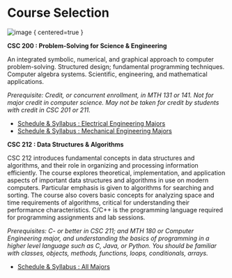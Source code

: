 # Course Selection

![image](URI_Brandmark_282.png)
{ centered=true }

<note>
<b>CSC 200 : Problem-Solving for Science &amp; Engineering</b>
<p>An integrated symbolic, numerical, and graphical approach to computer problem-solving. Structured design; fundamental programming techniques. Computer algebra systems. Scientific, engineering, and mathematical applications.</p>
<i>Prerequisite: Credit, or concurrent enrollment, in MTH 131 or 141. Not for major credit in computer science. May not be taken for credit by students with credit in CSC 201 
or 211.</i>
</note>

- [Schedule &amp; Syllabus : Electrical Engineering Majors](csc_200_ee_schedule_syllabi.md)  
- [Schedule &amp; Syllabus : Mechanical Engineering Majors](csc_200_me_schedule_syllabi.md)

<note>
<b>CSC 212 : Data Structures &amp; Algorithms</b>
<p>CSC 212 introduces fundamental concepts in data structures and algorithms, and their role in organizing and processing information efficiently. The course explores theoretical, implementation, and application aspects of important data structures and algorithms in use on modern computers. Particular emphasis is given to algorithms for searching and sorting. The course also covers basic concepts for analyzing space and time requirements of algorithms, critical for understanding their performance characteristics. C/C++ is the programming language required for programming assignments and lab sessions.</p>
<i>Prerequisites: C- or better in CSC 211; and MTH 180 or Computer Engineering major, and understanding the basics of programming in a higher level language such as C, Java, or Python. You should be familiar with classes, objects, methods, functions, loops, conditionals, arrays.</i>
</note>

- [Schedule &amp; Syllabus : All Majors](csc_212_schedule_syllabi.md)